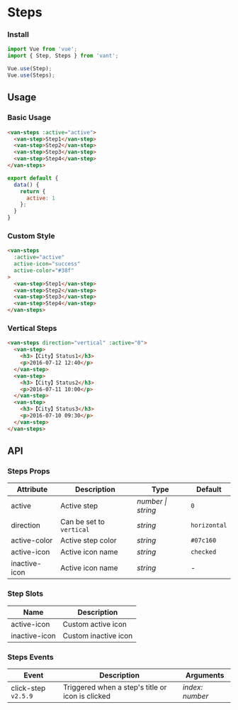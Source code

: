 # Steps

### Install

```js
import Vue from 'vue';
import { Step, Steps } from 'vant';

Vue.use(Step);
Vue.use(Steps);
```

## Usage

### Basic Usage

```html
<van-steps :active="active">
  <van-step>Step1</van-step>
  <van-step>Step2</van-step>
  <van-step>Step3</van-step>
  <van-step>Step4</van-step>
</van-steps>
```

```js
export default {
  data() {
    return {
      active: 1
    };
  }
}
```

### Custom Style

```html
<van-steps
  :active="active"
  active-icon="success"
  active-color="#38f"
>
  <van-step>Step1</van-step>
  <van-step>Step2</van-step>
  <van-step>Step3</van-step>
  <van-step>Step4</van-step>
</van-steps>
```

### Vertical Steps

```html
<van-steps direction="vertical" :active="0">
  <van-step>
    <h3>【City】Status1</h3>
    <p>2016-07-12 12:40</p>
  </van-step>
  <van-step>
    <h3>【City】Status2</h3>
    <p>2016-07-11 10:00</p>
  </van-step>
  <van-step>
    <h3>【City】Status3</h3>
    <p>2016-07-10 09:30</p>
  </van-step>
</van-steps>
```

## API

### Steps Props

| Attribute | Description | Type | Default |
|------|------|------|------|
| active | Active step | *number \| string* | `0` |
| direction | Can be set to `vertical` | *string* | `horizontal` |
| active-color | Active step color | *string* | `#07c160` |
| active-icon | Active icon name | *string* | `checked` |
| inactive-icon | Active icon name | *string* | - |

### Step Slots

| Name | Description |
|------|------|
| active-icon | Custom active icon |
| inactive-icon | Custom inactive icon |

### Steps Events

| Event | Description | Arguments |
|------|------|------|
| click-step `v2.5.9` | Triggered when a step's title or icon is clicked | *index: number* |
